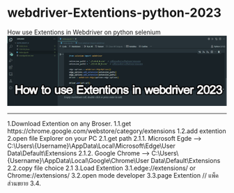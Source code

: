 # webdriver-Extentions-python-2023
How use Extentions in Webdriver on python selenium
<img src="Screenshot 2023-10-28 105728.jpg">
<hr>
1.Download Extention on any Broser.
  1.1.get https://chrome.google.com/webstore/category/extensions
  1.2.add extention
2.open file Explorer on your PC
  2.1.get path 
    2.1.1. Microsoft Egde --> C:\Users\{Username}\AppData\Local\Microsoft\Edge\User Data\Default\Extensions
    2.1.2. Google Chrome --> C:\Users\{Username}\AppData\Local\Google\Chrome\User Data\Default\Extensions
  2.2.copy file choice 2.1 
3.Load Extention 
  3.1.edge://extensions/ or Chrome://extensions/
  3.2.open mode developer
  3.3.page Extention // แพ็คส่วนขยาย
  3.4.
